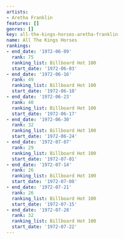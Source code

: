 ```yaml
---
artists:
- Aretha Franklin
features: []
genres: []
key: all-the-kings-horses-aretha-franklin
name: All The Kings Horses
rankings:
- end_date: '1972-06-09'
  rank: 75
  ranking_list: Billboard Hot 100
  start_date: '1972-06-03'
- end_date: '1972-06-16'
  rank: 49
  ranking_list: Billboard Hot 100
  start_date: '1972-06-10'
- end_date: '1972-06-23'
  rank: 40
  ranking_list: Billboard Hot 100
  start_date: '1972-06-17'
- end_date: '1972-06-30'
  rank: 32
  ranking_list: Billboard Hot 100
  start_date: '1972-06-24'
- end_date: '1972-07-07'
  rank: 29
  ranking_list: Billboard Hot 100
  start_date: '1972-07-01'
- end_date: '1972-07-14'
  rank: 26
  ranking_list: Billboard Hot 100
  start_date: '1972-07-08'
- end_date: '1972-07-21'
  rank: 26
  ranking_list: Billboard Hot 100
  start_date: '1972-07-15'
- end_date: '1972-07-28'
  rank: 32
  ranking_list: Billboard Hot 100
  start_date: '1972-07-22'
---
```


